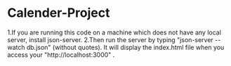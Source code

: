 # Calender-Project

1.If you are running this code on a machine which does not have any local server, install json-server.
2.Then run the server by typing "json-server --watch db.json" (without quotes).
  It will display the index.html file when you access your  "http://localhost:3000" .

